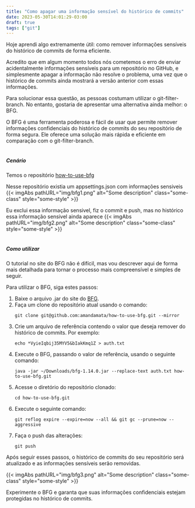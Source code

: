 ```yaml
---
title: "Como apagar uma informação sensível do histórico de commits"
date: 2023-05-30T14:01:29-03:00
draft: true
tags: ["git"]
---
```


Hoje aprendi algo extremamente útil: como remover informações sensíveis do histórico de commits de forma eficiente.

Acredito que em algum momento todos nós cometemos o erro de enviar acidentalmente informações sensíveis para um repositório no GitHub, e simplesmente apagar a informação não resolve o problema, uma vez que o histórico de commits ainda mostrará a versão anterior com essas informações.

Para solucionar essa questão, as pessoas costumam utilizar o git-filter-branch. No entanto, gostaria de apresentar uma alternativa ainda melhor: o BFG.

O BFG é uma ferramenta poderosa e fácil de usar que permite remover informações confidenciais do histórico de commits do seu repositório de forma segura. Ele oferece uma solução mais rápida e eficiente em comparação com o git-filter-branch.</br></br>

##### Cenário
Temos o repositório [how-to-use-bfg](https://github.com/amandamata/how-to-use-bfg)

Nesse repositório existia um appsettings.json com informações sensiveis
{{< imgAbs 
pathURL="img/bfg1.png" 
alt="Some description" 
class="some-class" 
style="some-style" >}}


Eu exclui essa informação sensivel, fiz o commit e push, mas no histórico essa informação sensivel ainda aparece
{{< imgAbs 
pathURL="img/bfg2.png" 
alt="Some description" 
class="some-class" 
style="some-style" >}}
</br></br>

##### Como utilizar
O tutorial no site do BFG não é difícil, mas vou descrever aqui de forma mais detalhada para tornar o processo mais compreensível e simples de seguir.

Para utilizar o BFG, siga estes passos:
1. Baixe o arquivo .jar do site do [BFG](https://rtyley.github.io/bfg-repo-cleaner/).
2. Faça um clone do repositório atual usando o comando:
	```
	git clone git@github.com:amandamata/how-to-use-bfg.git --mirror
	```
3. Crie um arquivo de referência contendo o valor que deseja remover do histórico de commits. Por exemplo:
	```
	echo *VyieIqbij35MYV5&bIakKmq1Z > auth.txt
	```
4. Execute o BFG, passando o valor de referência, usando o seguinte comando:
	```
	java -jar ~/Downloads/bfg-1.14.0.jar --replace-text auth.txt how-to-use-bfg.git
	```
5. Acesse o diretório do repositório clonado:
	```
	cd how-to-use-bfg.git
	```
6. Execute o seguinte comando:
	```
	git reflog expire --expire=now --all && git gc --prune=now --aggressive
	```
7. Faça o push das alterações:
	```
	git push
	```
	
Após seguir esses passos, o histórico de commits do seu repositório será atualizado e as informações sensíveis serão removidas.


{{< imgAbs 
pathURL="img/bfg3.png" 
alt="Some description" 
class="some-class" 
style="some-style" >}}


Experimente o BFG e garanta que suas informações confidenciais estejam protegidas no histórico de commits.
